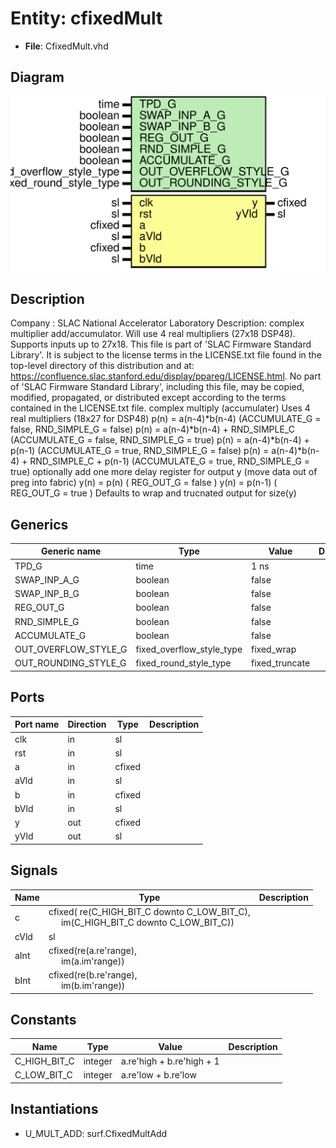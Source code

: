 # Entity: cfixedMult

- **File**: CfixedMult.vhd
## Diagram

![Diagram](CfixedMult.svg "Diagram")
## Description

Company    : SLAC National Accelerator Laboratory
Description: complex multiplier add/accumulator.  Will use 4 real multipliers
             (27x18 DSP48).  Supports inputs up to 27x18.
This file is part of 'SLAC Firmware Standard Library'.
It is subject to the license terms in the LICENSE.txt file found in the
top-level directory of this distribution and at:
   https://confluence.slac.stanford.edu/display/ppareg/LICENSE.html.
No part of 'SLAC Firmware Standard Library', including this file,
may be copied, modified, propagated, or distributed except according to
the terms contained in the LICENSE.txt file.
complex multiply (accumulater)
Uses 4 real multipliers (18x27 for DSP48)
p(n) = a(n-4)*b(n-4)                         (ACCUMULATE_G = false, RND_SIMPLE_G = false)
p(n) = a(n-4)*b(n-4) + RND_SIMPLE_C          (ACCUMULATE_G = false, RND_SIMPLE_G = true)
p(n) = a(n-4)*b(n-4) + p(n-1)                (ACCUMULATE_G = true, RND_SIMPLE_G = false)
p(n) = a(n-4)*b(n-4) + RND_SIMPLE_C + p(n-1) (ACCUMULATE_G = true, RND_SIMPLE_G = true)
optionally add one more delay register for output y
   (move data out of preg into fabric)
y(n) = p(n)     ( REG_OUT_G = false )
y(n) = p(n-1)   ( REG_OUT_G = true )
Defaults to wrap and trucnated output for size(y)
## Generics

| Generic name         | Type                      | Value          | Description |
| -------------------- | ------------------------- | -------------- | ----------- |
| TPD_G                | time                      | 1 ns           |             |
| SWAP_INP_A_G         | boolean                   | false          |             |
| SWAP_INP_B_G         | boolean                   | false          |             |
| REG_OUT_G            | boolean                   | false          |             |
| RND_SIMPLE_G         | boolean                   | false          |             |
| ACCUMULATE_G         | boolean                   | false          |             |
| OUT_OVERFLOW_STYLE_G | fixed_overflow_style_type | fixed_wrap     |             |
| OUT_ROUNDING_STYLE_G | fixed_round_style_type    | fixed_truncate |             |
## Ports

| Port name | Direction | Type   | Description |
| --------- | --------- | ------ | ----------- |
| clk       | in        | sl     |             |
| rst       | in        | sl     |             |
| a         | in        | cfixed |             |
| aVld      | in        | sl     |             |
| b         | in        | cfixed |             |
| bVld      | in        | sl     |             |
| y         | out       | cfixed |             |
| yVld      | out       | sl     |             |
## Signals

| Name | Type                                                                                                                  | Description |
| ---- | --------------------------------------------------------------------------------------------------------------------- | ----------- |
| c    | cfixed( re(C_HIGH_BIT_C downto C_LOW_BIT_C),<br><span style="padding-left:20px"> im(C_HIGH_BIT_C downto C_LOW_BIT_C)) |             |
| cVld | sl                                                                                                                    |             |
| aInt | cfixed(re(a.re'range),<br><span style="padding-left:20px"> im(a.im'range))                                            |             |
| bInt | cfixed(re(b.re'range),<br><span style="padding-left:20px"> im(b.im'range))                                            |             |
## Constants

| Name         | Type    | Value                      | Description |
| ------------ | ------- | -------------------------- | ----------- |
| C_HIGH_BIT_C | integer |  a.re'high + b.re'high + 1 |             |
| C_LOW_BIT_C  | integer |  a.re'low  + b.re'low      |             |
## Instantiations

- U_MULT_ADD: surf.CfixedMultAdd
